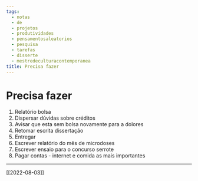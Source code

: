 ```yaml
---
tags:
  - notas
  - de
  - projetos
  - produtividades
  - pensamentosaleatorios
  - pesquisa
  - tarefas
  - disserte
  - mestredeculturacontemporanea
title: Precisa fazer
---
```


# Precisa fazer

1. Relatório bolsa
2. Dispersar dúvidas sobre créditos 
3. Avisar que esta sem bolsa novamente para a dolores
4. Retomar escrita dissertação 
5. Entregar
6. Escrever relatório do mês de microdoses 
7. Escrever ensaio para o concurso serrote 
8. Pagar contas - internet e comida as mais importantes 

--- 

[[2022-08-03]] 
